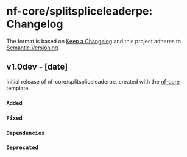 # nf-core/splitspliceleaderpe: Changelog

The format is based on [Keep a Changelog](https://keepachangelog.com/en/1.0.0/)
and this project adheres to [Semantic Versioning](https://semver.org/spec/v2.0.0.html).

## v1.0dev - [date]

Initial release of nf-core/splitspliceleaderpe, created with the [nf-core](https://nf-co.re/) template.

### `Added`

### `Fixed`

### `Dependencies`

### `Deprecated`
